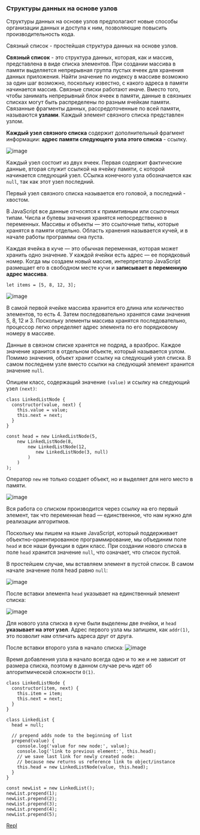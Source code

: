 ### Структуры данных на основе узлов

Структуры данных на основе узлов предполагают новые способы организации данных и доступа к ним,
позволяющие повысить производительность кода.

Связный список - простейшая структура данных на основе узлов.

**Связный список** - это структура данных, которая, как и массив, представлена в виде списка элементов.
При создании массива в памяти выделяется непрерывная группа пустых ячеек для хранения данных приложения.
Найти значение по индексу в массиве возможно за один шаг возможно, поскольку известно, с какого адреса
в памяти начинается массив.
Связные списки работают иначе. Вместо того, чтобы занимать непрерывный блок ячеек в памяти, данные в
связныех списках могут быть распределены по разным ячейкам памяти.
Связанные фрагменты данных, рассредоточенные по всей памяти, называются **узлами**.
Каждый элемент связного списка представлен узлом.

**Каждый узел связного списка** содержит дополнительный фрагмент информации: **адрес памяти следующего узла этого списка** - ссылку.

![image](https://github.com/user-attachments/assets/0bb50a66-de88-4a34-acd2-8546c68fe5ef)

Каждый узел состоит из двух ячеек. Первая содержит фактические данные, вторая служит ссылкой на ячейку памяти,
с которой начинается следующий узел. ССылка конечного узла обозначается как `null`, так как этот узел последний.

Первый узел связного списка называется его головой, а последний - хвостом.

В JavaScript все данные относятся к примитивным или ссылочных типам. Числа и булевы значения хранятся непосредственно в переменных.
Массивы и объекты — это ссылочные типы, которые хранятся в памяти отдельно. Область хранения называется кучей, и в начале работы программы она пуста.

Каждая ячейка в куче — это обычная переменная, которая может хранить одно значение. 
У каждой ячейки есть адрес — ее порядковый номер. 
Когда мы создаем новый массив, интерпретатор JavaScript размещает его в свободном месте кучи и **записывает в переменную адрес массива**.

```
let items = [5, 8, 12, 3];
```

![image](https://github.com/user-attachments/assets/4a4dcdd2-e198-4891-aaa7-351f1639d569)

В самой первой ячейке массива хранится его длина или количество элементов, то есть 4. Затем последовательно хранятся сами значения 5, 8, 12 и 3.
Поскольку элементы массива хранятся последовательно, процессор легко определяет адрес элемента по его порядковому номеру в массиве.

Данные в связном списке хранятся не подряд, а вразброс.
Каждое значение хранится в отдельном объекте, который называется узлом. Помимо значения, объект хранит ссылку на следующий узел списка. 
В самом последнем узле вместо ссылки на следующий элемент хранится значение `null`.

Опишем класс, содержащий значение `(value)` и ссылку на следующий узел `(next)`:

```
class LinkedListNode {
  constructor(value, next) {
    this.value = value;
    this.next = next;
  }
}
```

```
const head = new LinkedListNode(5,
    new LinkedListNode(8,
        new LinkedListNode(12,
           new LinkedListNode(3, null)
        )
    )
);
```

Оператор `new` не только создает объект, но и выделяет для него место в памяти.

![image](https://github.com/user-attachments/assets/7a844b36-4cf8-4140-a41c-4fddac0d8447)

Вся работа со списком производится через ссылку на его первый элемент, так что переменная head — единственное, что нам нужно для реализации алгоритмов.

Поскольку мы пишем на языке JavaScript, который поддерживает объектно-ориентированное программирование, мы объединим поле `head` и все наши функции в один класс. 
При создании нового списка в поле `head` хранится значение `null`, что означает, что список пустой.

В простейшем случае, мы вставляем элемент в пустой список. В самом начале значение поля head равно `null`:

![image](https://github.com/user-attachments/assets/761dc3b9-44e0-4bb8-b3fa-39312c53035e)

После вставки элемента `head` указывает на единственный элемент списка:

![image](https://github.com/user-attachments/assets/556c0a13-4f01-41d4-ac8a-5a1f4bd614ba)

Для нового узла списка в куче были выделены две ячейки, и `head` **указывает на этот узел**. 
Адрес первого узла мы запишем, как `addr(1)`, это позволит нам отличать адреса друг от друга.

После вставки второго узла в начало списка:
![image](https://github.com/user-attachments/assets/266c2bf2-141c-41f6-b19e-07781c31d4f3)

Время добавления узла в начало всегда одно и то же и не зависит от размера списка, поэтому в данном случае речь идет об алгоритмической сложности `O(1)`.

```
class LinkedListNode {
  constructor(item, next) {
    this.item = item;
    this.next = next;
  }
}

class LinkedList {
  head = null;
  
  // prepend adds node to the beginning of list
  prepend(value) {
    console.log('value for new node:', value);
    console.log('link to previous element:', this.head);
    // we save last link for newly created node:
    // because new returns us reference link to object/instance
    this.head = new LinkedListNode(value, this.head);
  }
}

const newList = new LinkedList();
newList.prepend(1);
newList.prepend(2);
newList.prepend(3);
newList.prepend(4);
newList.prepend(5);
```

[Repl](https://jsfiddle.net/ingavish/Lh7ybpgq/21/)








